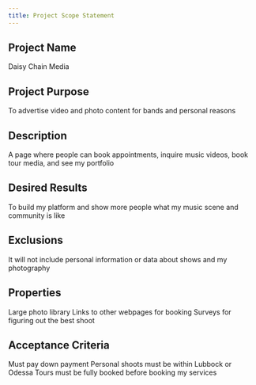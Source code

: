```yaml
---
title: Project Scope Statement
---
```

## Project Name 
Daisy Chain Media 

## Project Purpose 
To advertise video and photo content for bands and personal reasons 

## Description 
 A page where people can book appointments, inquire music videos, book tour media, and see my portfolio 

## Desired Results 
To build my platform and show more people what my music scene and community is like 

## Exclusions  
It will not include personal information or data about shows and my photography 

## Properties 
Large photo library 
Links to other webpages for booking
Surveys for figuring out the best shoot 

## Acceptance Criteria 
Must pay down payment 
Personal shoots must be within Lubbock or Odessa 
Tours must be fully booked before booking my services 
